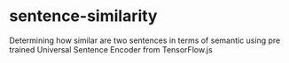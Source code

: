 # sentence-similarity
Determining how similar are two sentences in terms of semantic using pre trained Universal Sentence Encoder from TensorFlow.js
